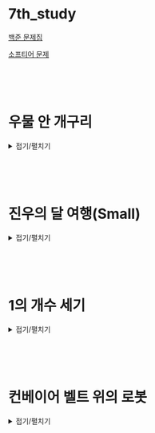 # 7th_study

[백준 문제집](https://www.acmicpc.net/workbook/view/16830)

[소프티어 문제](https://softeer.ai/practice/info.do?idx=1&eid=394)

<br><br><br>

# 우물 안 개구리

<details>
<summary>접기/펼치기</summary>
<div markdown="1">

## [민웅](<./우물 안 개구리/민웅.py>)

```py
import sys
input = sys.stdin.readline

N, M = map(int, input().split())

W_lst = list(map(int, input().split()))

p_lst = [[] for _ in range(N+1)]

cnt = 0
for _ in range(M):
    a, b = map(int, input().split())
    p_lst[a].append(b)
    p_lst[b].append(a)

for i in range(N):
    temp = W_lst[i]
    for v in p_lst[i+1]:
        if W_lst[v-1] >= temp:
            break
    else:
        cnt += 1

print(cnt)

```

## [병국](<./우물 안 개구리/병국.py>)

```py
n,m = map(int,input().split())
arr = list(map(int,input().split()))

answer = [0]*n
for _ in range(m):
    a,b = map(int,input().split())
    if answer[a-1] == answer[b-1] == -1:
        pass
    elif answer[a-1] == -1 and answer[b-1] != -1:
        if arr[a-1] > arr[b-1]:
            answer[b-1] = -1
        elif arr[a-1] < arr[b-1]:
            answer[b-1] = 1
        else:
            answer[b-1] = -1
        answer[a-1] = -1
    elif answer[a-1] != -1 and answer[b-1] == -1:
        if arr[a-1] > arr[b-1]:
            answer[a-1] = 1
        elif arr[a-1] < arr[b-1]:
            answer[a-1] = -1
        else:
            answer[a-1] = -1
        answer[b-1] = -1
    elif answer[a-1] != -1 and answer[b-1] != -1:
        if arr[a-1] > arr[b-1]:
            answer[a-1] = 1
            answer[b-1] = -1
        elif arr[a-1] < arr[b-1]:
            answer[a-1] = -1
            answer[b-1] = 1
        else:
            answer[a-1] = -1
            answer[b-1] = -1
print(answer.count(1)+answer.count(0))
```

## [상미](<./우물 안 개구리/상미.py>)

```py

```

## [서희](<./우물 안 개구리/서희.py>)

```py

```

## [성구](<./우물 안 개구리/성구.py>)

```py
# 우물 안 개구리
import sys
input = sys.stdin.readline

# input
N, M = map(int, input().split())
weight_list = list(map(int, input().split()))

# define
friends = [[] for _ in range(N)]
cnt = 0

# input
for _ in range(M):
    a,b = map(int, input().split())
    friends[a-1].append(b-1)
    friends[b-1].append(a-1)

# logic
for i in range(N):
    # 친구가 있을때
    if friends[i]:
        # 친구들 중에
        for friend in friends[i]:
            # 나보다 무거운 무게치는 아이 있으면
            if weight_list[i] <= weight_list[friend]:
                # 멈춰
                break
        else:
            # 없으면 내가 짱임! count
            cnt += 1
    # 친구가 없을 때
    else:
        # 아무래도 내가 짱임! count
        cnt += 1
print(cnt)

```

</div>

</details>

<br><br><br>

# 진우의 달 여행(Small)

<details>
<summary>접기/펼치기</summary>
<div markdown="1">

## [민웅](<./진우의%20달%20여행(small)/민웅.py>)

```py

```

## [병국](<./진우의%20달%20여행(small)/병국.py>)

```py
n,m = map(int,input().split())
arr = [list(map(int,input().split())) for _ in range(n)]

# 방향
dir = [(1,1),(1,-1),(1,0)]
q = []
for _ in range(m):
    q.append((0,_,arr[0][_],-1))
answer = []
while q:
    x,y,cnt,check = q.pop(0)
    for i in range(len(dir)):
        cx = x+dir[i][0]
        cy = y+dir[i][1]
        if 0<=cx<n and 0<=cy<m and check != i:
            if cx == n - 1:
                answer.append(cnt + arr[cx][cy])
            else:
                q.append((cx,cy,cnt+arr[cx][cy],i))
print(min(answer))

```

## [상미](<./진우의%20달%20여행(small)/상미.py>)

```py

```

## [서희](<./진우의%20달%20여행(small)/서희.py>)

```py

```

## [성구](<./진우의%20달%20여행(small)/성구.py>)

```py
# 진우의 달 여행 (Small)
'''
python 34176 KB 68 ms
'''
import sys
from collections import deque

input = sys.stdin.readline

# input
N, M = map(int, input().split())
fuel_mat = [list(map(int, input().split())) for _ in range(N)]

# define
dir = [(1, -1), (1, 0), (1, 1)]
min_fuel = 3601
visited = [[3601] * M for _ in range(N)]


# dfs 풀이
def dfs(y, x):
    global min_fuel
    # 초기값 설정
    stack = [(y, x, -1, fuel_mat[y][x])]
    while stack:
        i, j, preD, fuel = stack.pop()
        if i == N - 1:
            # 달에 도착하면 최소 연료 체크
            min_fuel = min(min_fuel, fuel)
            continue
        # 가지치기(이미 최소 연료를 넘어서면 넘김)
        if min_fuel <= fuel:
            continue
        # 방향 체크
        for idx in range(3):
            # 이미 지나온 방향이면 패스
            if idx == preD:
                continue
            # 갈 수 있는 방향 체크
            ni, nj = i + dir[idx][0], j + dir[idx][1]
            if 0 <= ni < N and 0 <= nj < M:
                stack.append((ni, nj, idx, fuel + fuel_mat[ni][nj]))


# 모든 곳에서 출발 가능
for m in range(M):
    dfs(0, m)

print(min_fuel)
```

</div>

</details>

<br><br><br>

# 1의 개수 세기

<details>
<summary>접기/펼치기</summary>
<div markdown="1">

## [민웅](./1의%20개수%20세기/민웅.py)

```py

```

## [병국](./1의%20개수%20세기/병국.py)

```py

```

## [상미](./1의%20개수%20세기/상미.py)

```py

```

## [서희](./1의%20개수%20세기/서희.py)

```py

```

## [성구](./1의%20개수%20세기/성구.py)

```py

```

</div>

</details>

<br><br><br>

# 컨베이어 벨트 위의 로봇

<details>
<summary>접기/펼치기</summary>
<div markdown="1">

## [민웅](<./컨베이어 벨트 위의 로봇/민웅.py>)

```py

```

## [병국](<./컨베이어 벨트 위의 로봇/병국.py>)

```py

```

## [상미](<./컨베이어 벨트 위의 로봇/상미.py>)

```py

```

## [서희](<./컨베이어 벨트 위의 로봇/서희.py>)

```py

```

## [성구](<./컨베이어 벨트 위의 로봇/성구.py>)

```py
# 20055 컨베이어 벨트 위의 로봇
"""
python 31256 KB 4168 ms
pypy   115432KB  312 ms
"""

import sys

input = sys.stdin.readline

# input
N, K = map(int, input().split())

A_list = list(map(int, input().split()))

# define
# 로봇 위치
robot = [0] * (2 * N)
# 컨베이어 벨트 로봇 놓는 곳
start = 0
# 컨베이어 벨트 로봇 빼는곳
end = N - 1
# 턴수
cnt = 1
# 0이 된 index
zero = set()

while True:
    # 컨베이어 벨트 이동
    start = start - 1 if start else 2 * N - 1
    end = end - 1 if end else 2 * N - 1
    # end위치에 있는 로봇을 뺌
    robot[end] = 0
    # 로봇 이동
    for i in range(N - 1, -1, -1):
        # 로봇을 발견하면
        if robot[(start + i) % (2 * N)]:
            # 바로 앞에 로봇이 없고 내구도가 있는가?
            if (
                A_list[(start + 1 + i) % (2 * N)]
                and not robot[(start + i + 1) % (2 * N)]
            ):
                # 그곳이 end 위치인가?
                if (start + 1 + i) % (2 * N) == end:
                    # end 위치면 뺌
                    robot[(start + i) % (2 * N)] = 0
                # end 아니면 이동 표시
                else:
                    robot[(start + i) % (2 * N)], robot[(start + i + 1) % (2 * N)] = (
                        0,
                        1,
                    )
                # 내구도 깍임
                A_list[(start + 1 + i) % (2 * N)] -= 1
                # 내구도가 0이 됬는지 체크, 됬으면 zero에 추가
                if not A_list[(start + 1 + i) % (2 * N)]:
                    zero.add((start + 1 + i) % (2 * N))
    # 내구도가 있는 곳이면 로봇 놓기
    if A_list[start]:
        # 로봇 표시
        robot[start] = 1
        # 내구도 깍임
        A_list[start] -= 1
        # 내구도 0 체크
        if not A_list[start]:
            zero.add(start)
    # 내구도 0인 곳 개수가 K개인가?
    if len(zero) >= K:
        break
    # 턴 ++
    cnt += 1
print(cnt)

```

</div>

</details>

<br><br><br>
